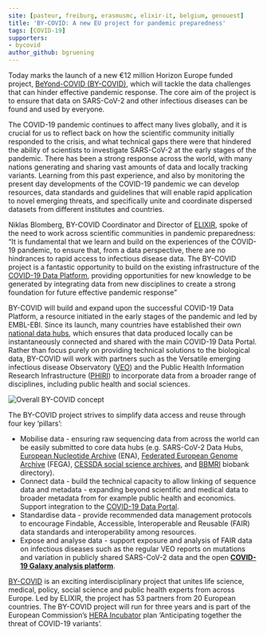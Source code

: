 ```yaml
---
site: [pasteur, freiburg, erasmusmc, elixir-it, belgium, genouest]
title: 'BY-COVID: A new EU project for pandemic preparedness'
tags: [COVID-19]
supporters:
- bycovid
author_github: bgruening
---
```



Today marks the launch of a new €12 million Horizon Europe funded project, [BeYond-COVID (BY-COVID)](https://by-covid.org), which will tackle the data challenges that can hinder effective pandemic response. The core aim of the project is to ensure that data on SARS-CoV-2 and other infectious diseases can be found and used by everyone.

The COVID-19 pandemic continues to affect many lives globally, and it is crucial for us to reflect back on how the scientific community initially responded to the crisis, and what technical gaps there were that hindered the ability of scientists to investigate SARS-CoV-2 at the early stages of the pandemic. There has been a strong response across the world, with many nations generating and sharing vast amounts of data and locally tracking variants. Learning from this past experience, and also by monitoring the present day developments of the COVID-19 pandemic we can develop resources, data standards and guidelines that will enable rapid application to novel emerging threats, and specifically unite and coordinate dispersed datasets from different institutes and countries.

Niklas Blomberg, BY-COVID Coordinator and Director of [ELIXIR](https://elixir-europe.org), spoke of the need to work across scientific communities in pandemic preparedness: “It is fundamental that we learn and build on the experiences of the COVID-19 pandemic, to ensure that, from a data perspective, there are no hindrances to rapid access to infectious disease data. The BY-COVID project is a fantastic opportunity to build on the existing infrastructure of the [COVID-19 Data Platform](https://www.covid19dataportal.org/the-european-covid-19-data-platform), providing opportunities for new knowledge to be generated by integrating data from new disciplines to create a strong foundation for future effective pandemic response” 

BY-COVID will build and expand upon the successful COVID-19 Data Platform, a resource initiated in the early stages of the pandemic and led by EMBL-EBI. Since its launch, many countries have established their own [national data hubs](https://www.covid19dataportal.org/data-hubs), which ensures that data produced locally can be instantaneously connected and shared with the main COVID-19 Data Portal.  Rather than focus purely on providing technical solutions to the biological data, BY-COVID will work with partners such as the Versatile emerging infectious disease Observatory ([VEO](https://www.veo-europe.eu)) and the Public Health Information Research Infrastructure ([PHIRI](https://www.phiri.eu)) to incorporate data from a broader range of disciplines, including public health and social sciences.   

![Overall BY-COVID concept](/assets/media/BYCOVID_overallconcept.png)

The BY-COVID project strives to simplify data access and reuse through four key ‘pillars’:
 
* Mobilise data - ensuring raw sequencing data from across the world can be easily submitted to core data hubs (e.g. SARS-CoV-2 Data Hubs, [European Nucleotide Archive](https://www.ebi.ac.uk/ena/browser/home) (ENA), [Federated European Genome Archive](https://ega-archive.org/) (FEGA), [CESSDA social science archives](https://datacatalogue.cessda.eu/), and [BBMRI](https://www.bbmri-eric.eu/services/directory/) biobank directory).
* Connect data - build the technical capacity to allow linking of sequence data and metadata - expanding beyond scientific and medical data to broader metadata from for example public health and economics. Support integration to the [COVID-19 Data Portal](https://www.covid19dataportal.org). 
* Standardise data - provide recommended data management protocols to encourage Findable, Accessible, Interoperable and Reusable (FAIR) data standards and interoperability among resources. 
* Expose and analyse data - support exposure and analysis of FAIR data on infectious diseases such as the regular VEO reports on mutations and variation in publicly shared SARS-CoV-2 data and the open [__COVID-19 Galaxy analysis platform__](https://covid19.galaxyproject.org).  

[BY-COVID](https://by-covid.org) is an exciting interdisciplinary project that unites life science, medical, policy, social science and public health experts from across Europe. Led by ELIXIR, the project has 53 partners from 20 European countries. The BY-COVID project will run for three years and is part of the European Commission’s [HERA Incubator](https://ec.europa.eu/info/sites/default/files/communication-hera-incubator-anticipating-threat-covid-19-variants_en.pdf) plan ‘Anticipating together the threat of COVID-19 variants’.


